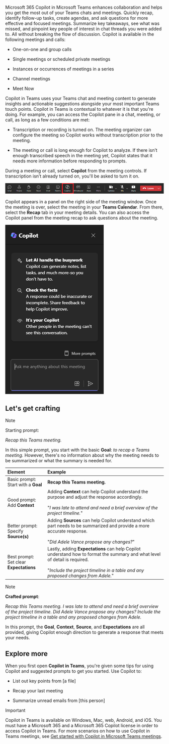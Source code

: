 
Microsoft 365 Copilot in Microsoft Teams enhances collaboration and helps you get the most out of your Teams chats and meetings. Quickly recap, identify follow-up tasks, create agendas, and ask questions for more effective and focused meetings. Summarize key takeaways, see what was missed, and pinpoint key people of interest in chat threads you were added to. All without breaking the flow of discussion. Copilot is available in the following meetings and calls:

- One-on-one and group calls

- Single meetings or scheduled private meetings

- Instances or occurrences of meetings in a series

- Channel meetings

- Meet Now

Copilot in Teams uses your Teams chat and meeting content to generate insights and actionable suggestions alongside your most important Teams touch points. Copilot in Teams is contextual to whatever it is that you're doing. For example, you can access the Copilot pane in a chat, meeting, or call, as long as a few conditions are met:

- Transcription or recording is turned on. The meeting organizer can configure the meeting so Copilot works without transcription prior to the meeting.

- The meeting or call is long enough for Copilot to analyze. If there isn’t enough transcribed speech in the meeting yet, Copilot states that it needs more information before responding to prompts.

During a meeting or call, select **Copilot** from the meeting controls. If transcription isn’t already turned on, you'll be asked to turn it on. 

![Screenshot of the Copilot icon in a Teams meeting.](../media/copilot-ribbon-teams.png)

Copilot appears in a panel on the right side of the meeting window. Once the meeting is over, select the meeting in your **Teams Calendar**. From there, select the **Recap** tab in your meeting details. You can also access the Copilot panel from the meeting recap to ask questions about the meeting.

![Screenshot of the Copilot chat panel in Teams upon first opening.](../media/copilot-pane-teams.png)

## Let's get crafting

> [!NOTE]
> Starting prompt:
>
> _Recap this Teams meeting._

In this simple prompt, you start with the basic **Goal**: _to recap a Teams meeting._ However, there's no information about why the meeting needs to be summarized or what the summary is needed for.

| Element | Example |
| :------ | :------- |
| Basic prompt: <br>Start with a **Goal** | **Recap this Teams meeting.** |
| Good prompt: <br>Add **Context** | Adding **Context** can help Copilot understand the purpose and adjust the response accordingly.<br><br>"_I was late to attend and need a brief overview of the project timeline._" |
| Better prompt: <br>Specify **Source(s)** | Adding **Sources** can help Copilot understand which part needs to be summarized and provide a more accurate response.<br><br>"_Did Adele Vance propose any changes?_" |
| Best prompt: <br>Set clear **Expectations** | Lastly, adding **Expectations** can help Copilot understand how to format the summary and what level of detail is required.<br><br>"_Include the project timeline in a table and any proposed changes from Adele._" |

> [!NOTE]
> **Crafted prompt**:
>
> _Recap this Teams meeting. I was late to attend and need a brief overview of the project timeline. Did Adele Vance propose any changes? Include the project timeline in a table and any proposed changes from Adele._

In this prompt, the **Goal**, **Context**, **Source**, and **Expectations** are all provided, giving Copilot enough direction to generate a response that meets your needs.

## Explore more

When you first open **Copilot in Teams**, you're given some tips for using Copilot and suggested prompts to get you started. Use Copilot to:

- List out key points from [a file]

- Recap your last meeting

- Summarize unread emails from [this person]

> [!IMPORTANT]
> Copilot in Teams is available on Windows, Mac, web, Android, and iOS. You must have a Microsoft 365 and a Microsoft 365 Copilot license in order to access Copilot in Teams. For more scenarios on how to use Copilot in Teams meetings, see [Get started with Copilot in Microsoft Teams meetings](https://support.microsoft.com/office/get-started-with-copilot-in-microsoft-teams-meetings-0bf9dd3c-96f7-44e2-8bb8-790bedf066b1). 